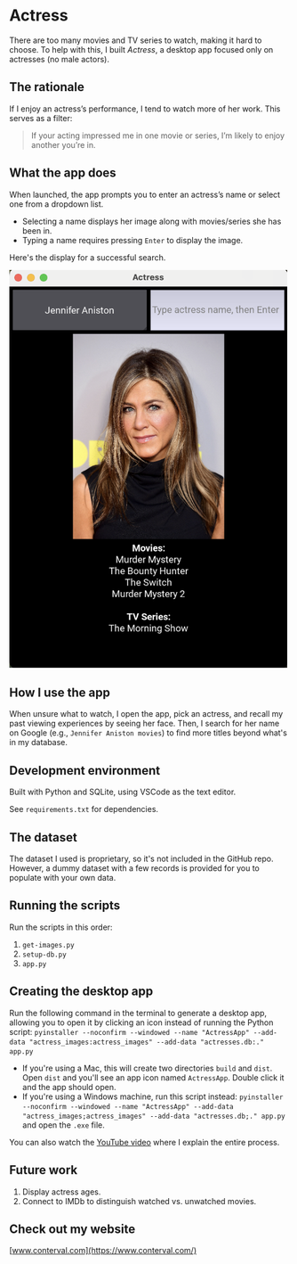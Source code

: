 # Actress  

There are too many movies and TV series to watch, making it hard to choose. To help with this, I built *Actress*, a desktop app focused only on actresses (no male actors).  

## The rationale  
If I enjoy an actress’s performance, I tend to watch more of her work. This serves as a filter:  

> If your acting impressed me in one movie or series, I’m likely to enjoy another you’re in.  

## What the app does  
When launched, the app prompts you to enter an actress’s name or select one from a dropdown list.  

- Selecting a name displays her image along with movies/series she has been in.  
- Typing a name requires pressing `Enter` to display the image.  

Here's the display for a successful search.

<img src="image.png" width="500">

## How I use the app  
When unsure what to watch, I open the app, pick an actress, and recall my past viewing experiences by seeing her face. Then, I search for her name on Google (e.g., `Jennifer Aniston movies`) to find more titles beyond what's in my database.  

## Development environment  
Built with Python and SQLite, using VSCode as the text editor.  

See `requirements.txt` for dependencies.  

## The dataset  
The dataset I used is proprietary, so it's not included in the GitHub repo. However, a dummy dataset with a few records is provided for you to populate with your own data.

## Running the scripts
Run the scripts in this order:
1. `get-images.py`
1. `setup-db.py`
1. `app.py`

## Creating the desktop app
Run the following command in the terminal to generate a desktop app, allowing you to open it by clicking an icon instead of running the Python script:
`pyinstaller --noconfirm --windowed --name "ActressApp" --add-data "actress_images:actress_images" --add-data "actresses.db:." app.py`

- If you're using a Mac, this will create two directories `build` and `dist`. Open `dist` and you'll see an app icon named `ActressApp`. Double click it and the app should open.
- If you're using a Windows machine, run this script instead:
`pyinstaller --noconfirm --windowed --name "ActressApp" --add-data "actress_images;actress_images" --add-data "actresses.db;." app.py`
and open the `.exe` file.

You can also watch the [YouTube video](https://www.youtube.com/watch?v=bjUGBxBgWKY) where I explain the entire process.

## Future work  
1. Display actress ages.  
1. Connect to IMDb to distinguish watched vs. unwatched movies.  

## Check out my website
[www.conterval.com](https://www.conterval.com/)
